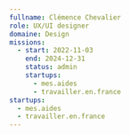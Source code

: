 ```yaml
---
fullname: Clémence Chevalier
role: UX/UI designer
domaine: Design
missions:
  - start: 2022-11-03
    end: 2024-12-31
    status: admin
    startups:
      - mes.aides
      - travailler.en.france
startups:
  - mes.aides
  - travailler.en.france
---
```

